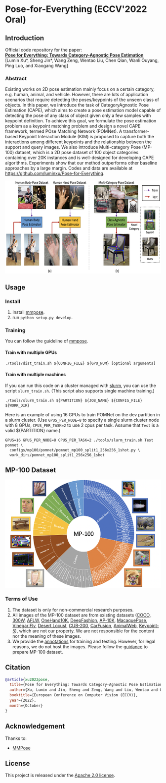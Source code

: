 # Pose-for-Everything (ECCV'2022 Oral)

## Introduction

Official code repository for the paper:  
[**Pose for Everything: Towards Category-Agnostic Pose Estimation**](https://arxiv.org/pdf/2207.10387.pdf)    
[Lumin Xu*, Sheng Jin*, Wang Zeng, Wentao Liu, Chen Qian, Wanli Ouyang, Ping Luo, and Xiaogang Wang]  

### Abstract
Existing works on 2D pose estimation mainly focus on a certain category, e.g. human, animal, and vehicle. However, there are lots of application scenarios that require detecting the poses/keypoints of the unseen class of objects. In this paper, we introduce the task of CategoryAgnostic Pose Estimation (CAPE), which aims to create a pose estimation model capable of detecting the pose of any class of object given only a few samples with keypoint definition. To achieve this goal, we formulate the pose estimation problem as a keypoint matching problem and design a novel CAPE framework, termed POse Matching Network (POMNet). A transformer-based Keypoint Interaction Module (KIM) is proposed to capture both the interactions among different keypoints and the relationship between the support and query images. We also introduce Multi-category Pose (MP-100) dataset, which is a 2D pose dataset of 100 object categories containing over 20K instances and is well-designed for developing CAPE algorithms. Experiments show that our method outperforms other baseline approaches by a large margin. Codes and data are available at https://github.com/luminxu/Pose-for-Everything. 

<img src="assets/intro.png" width = "600" height = "300">

## Usage

### Install

1. Install [mmpose](https://github.com/open-mmlab/mmpose).
2. run `python setup.py develop`.

### Training
You can follow the guideline of [mmpose](https://github.com/open-mmlab/mmpose/blob/master/docs/en/get_started.md).

#### Train with multiple GPUs
```shell
./tools/dist_train.sh ${CONFIG_FILE} ${GPU_NUM} [optional arguments]
```

#### Train with multiple machines

If you can run this code on a cluster managed with [slurm](https://slurm.schedmd.com/), you can use the script `slurm_train.sh`. (This script also supports single machine training.)

```shell
./tools/slurm_train.sh ${PARTITION} ${JOB_NAME} ${CONFIG_FILE} ${WORK_DIR}
```

Here is an example of using 16 GPUs to train POMNet on the dev partition in a slurm cluster.
(Use `GPUS_PER_NODE=8` to specify a single slurm cluster node with 8 GPUs, `CPUS_PER_TASK=2` to use 2 cpus per task.
Assume that `Test` is a valid ${PARTITION} name.)

```shell
GPUS=16 GPUS_PER_NODE=8 CPUS_PER_TASK=2 ./tools/slurm_train.sh Test pomnet \
  configs/mp100/pomnet/pomnet_mp100_split1_256x256_1shot.py \
  work_dirs/pomnet_mp100_split1_256x256_1shot
```


## MP-100 Dataset

<img src="assets/MP100.png" width = "550" height = "350">

### Terms of Use
1. The dataset is only for non-commercial research purposes. 
2. All images of the MP-100 dataset are from existing datasets ([COCO](http://cocodataset.org/), 
[300W](https://ibug.doc.ic.ac.uk/resources/300-W/), 
[AFLW](https://www.tugraz.at/institute/icg/research/team-bischof/learning-recognition-surveillance/downloads/aflw), 
[OneHand10K](https://www.yangangwang.com/papers/WANG-MCC-2018-10.html), 
[DeepFashion](http://mmlab.ie.cuhk.edu.hk/projects/DeepFashion/LandmarkDetection.html), 
[AP-10K](https://github.com/AlexTheBad/AP-10K), 
[MacaquePose](http://www.pri.kyoto-u.ac.jp/datasets/macaquepose/index.html), 
[Vinegar Fly](https://github.com/jgraving/DeepPoseKit-Data), 
[Desert Locust](https://github.com/jgraving/DeepPoseKit-Data), 
[CUB-200](http://www.vision.caltech.edu/datasets/cub_200_2011/), 
[CarFusion](http://www.cs.cmu.edu/~ILIM/projects/IM/CarFusion/cvpr2018/index.html), 
[AnimalWeb](https://fdmaproject.wordpress.com/author/fdmaproject/), 
[Keypoint-5](https://github.com/jiajunwu/3dinn)), which are not our property. We are not responsible for the content nor the meaning of these images. 
3. We provide the [annotations](https://drive.google.com/drive/folders/1pzC5uEgi4AW9RO9_T1J-0xSKF12mdj1_?usp=sharing) for training and testing. However, for legal reasons, we do not host the images. Please follow the [guidance](mp100/README.md) to prepare MP-100 dataset.


## Citation
```bibtex
@article{xu2022pose,
  title={Pose for Everything: Towards Category-Agnostic Pose Estimation},
  author={Xu, Lumin and Jin, Sheng and Zeng, Wang and Liu, Wentao and Qian, Chen and Ouyang, Wanli and Luo, Ping and Wang, Xiaogang},
  booktitle={European Conference on Computer Vision (ECCV)},
  year={2022},
  month={October}
}
```

## Acknowledgement

Thanks to:

- [MMPose](https://github.com/open-mmlab/mmpose)

## License

This project is released under the [Apache 2.0 license](LICENSE).
